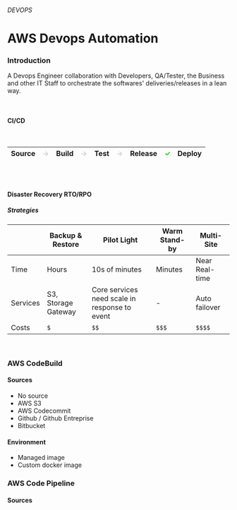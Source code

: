 ###### DEVOPS
# AWS Devops Automation 


### Introduction 

A Devops Engineer collaboration with Developers, QA/Tester, the Business and other IT Staff 
to orchestrate the softwares' deliveries/releases in a lean way.

<br>

#### CI/CD

<br>



|Source   |<span style="color: lightgrey">→</span>|Build  |<span style="color: lightgrey">→</span>| Test |<span style="color: lightgrey">→</span>| Release  |<span style="color: limegreen">✓</span>| Deploy |
|---      |---|--    |---|---    |---|---       |---|---     |



<br>

<br>





#### Disaster Recovery RTO/RPO

##### Strategies 

|   | Backup & Restore  | Pilot Light  | Warm Stand-by| Multi-Site|
|---|---                |---            |---          |---        |
| Time  | Hours         | 10s of minutes| Minutes     | Near Real-time|
| Services  | S3, Storage Gateway | Core services need scale in response to event | -   | Auto failover |
| Costs     |  `$`                  | `$$`     | `$$$` |  `$$$$` |


<br>


### AWS CodeBuild

#### Sources 

* No source
* AWS S3
* AWS Codecommit
* Github / Github Entreprise
* Bitbucket

#### Environment

* Managed image
* Custom docker image



### AWS Code Pipeline

#### Sources 


 
